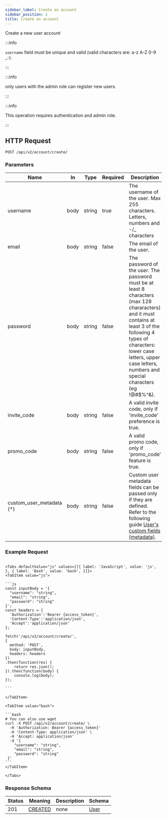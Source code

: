 ```yaml
---
sidebar_label: Create an account
sidebar_position: 1
title: Create an account
---
```


Create a new user account

:::info

`username` field must be unique and valid (valid characters are: a-z A-Z 0-9 _\-).

:::

:::info

only users with the admin role can register new users.

:::

:::info

This operation requires authentication and admin role.

:::

## HTTP Request

`POST /api/v2/account/create/`

### Parameters

| Name                     | In   | Type   | Required | Description                                                                                                                                                                                                                                              |
|--------------------------|------|--------|----------|----------------------------------------------------------------------------------------------------------------------------------------------------------------------------------------------------------------------------------------------------------|
| username                 | body | string | true     | The username of the user. Max 255 characters. Letters, numbers and -/_ characters                                                                                                                                                                        |
| email                    | body | string | false    | The email of the user.                                                                                                                                                                                                                                   |
| password                 | body | string | false    | The password of the user. The password must be at least 8 characters (max 128 chararacters) and it must contains at least 3 of the following 4 types of characters: lower case letters, upper case letters, numbers and special characters (eg !@#$%^&). |
| invite_code              | body | string | false    | A valid invite code, only if 'invite_code' preference is true.                                                                                                                                                                                           |
| promo_code               | body | string | false    | A valid promo code, only if 'promo_code' feature is true.                                                                                                                                                                                                |
| custom_user_metadata (*) | body | string | false    | Custom user metadata fields can be passed only if they are defined. Refer to the following guide [User's custom fields (metadata)](/docs/apireference/v2/usermetadata/).                                                              |

### Example Request

````mdx-code-block

<Tabs defaultValue="js" values={[{ label: 'JavaScript', value: 'js', }, { label: 'Bash', value: 'bash', }]}>
<TabItem value="js">

```js
const inputBody = '{
  "username": "string",
  "email": "string",
  "password": "string"
}';
const headers = {
  'Authorization':'Bearer {access_token}',
  'Content-Type':'application/json',
  'Accept':'application/json'
};

fetch('/api/v2/account/create/',
{
  method: 'POST',
  body: inputBody,
  headers: headers
})
.then(function(res) {
    return res.json();
}).then(function(body) {
    console.log(body);
});

```

</TabItem>

<TabItem value="bash">

```bash
# You can also use wget
curl -X POST /api/v2/account/create/ \
  -H 'Authorization: Bearer {access_token}'
  -H 'Content-Type: application/json' \
  -H 'Accept: application/json'
  -d '{
    "username": "string",
    "email": "string",
    "password": "string"
 }'
```
</TabItem>

</Tabs>

````

### Response Schema

| Status | Meaning                                                      | Description | Schema                                     |
|--------|--------------------------------------------------------------|-------------|--------------------------------------------|
| 201    | [CREATED](https://tools.ietf.org/html/rfc7231#section-6.3.1) | none        | [User](/docs/apireference/v2/schemas/user) |




